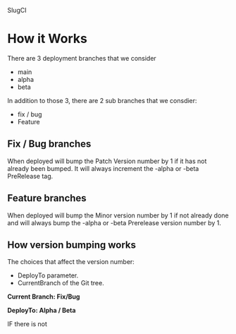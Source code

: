SlugCI

# How it Works

There are 3 deployment branches that we consider
 - main 
 - alpha
 - beta

In addition to those 3, there are 2 sub branches that we consdier:
 - fix / bug
 - Feature

## Fix / Bug branches 
When deployed will bump the Patch Version number by 1 if it has not already been bumped.  It will always increment the -alpha or -beta PreRelease tag.

## Feature branches
When deployed will bump the Minor version number by 1 if not already done and will always bump the -alpha or -beta Prerelease version number by 1.

## How version bumping works
The choices that affect the version number:
 - DeployTo parameter.  
 - CurrentBranch of the Git tree.

**Current Branch:  Fix/Bug**

**DeployTo:  Alpha / Beta**

IF there is not 






